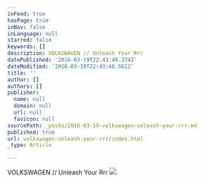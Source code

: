```yaml
---
inFeed: true
hasPage: true
inNav: false
inLanguage: null
starred: false
keywords: []
description: VOLKSWAGEN // Unleash Your Rrr
datePublished: '2016-03-19T22:43:49.374Z'
dateModified: '2016-03-19T22:43:48.581Z'
title: ''
author: []
authors: []
publisher:
  name: null
  domain: null
  url: null
  favicon: null
sourcePath: _posts/2016-03-19-volkswagen-unleash-your-rrr.md
published: true
url: volkswagen-unleash-your-rrr/index.html
_type: Article

---
```

VOLKSWAGEN // Unleash Your Rrr
![](https://the-grid-user-content.s3-us-west-2.amazonaws.com/760726a3-185b-449a-8fc7-dee817cc9ae1.jpg)